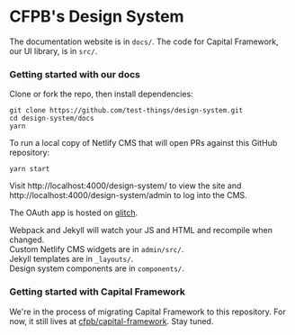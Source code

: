 # CFPB's Design System

The documentation website is in `docs/`. The code for Capital Framework, our UI library, is in `src/`.

### Getting started with our docs

Clone or fork the repo, then install dependencies:

```shell
git clone https://github.com/test-things/design-system.git
cd design-system/docs
yarn
```

To run a local copy of Netlify CMS that will open PRs against this GitHub repository:

```shell
yarn start
```

Visit http://localhost:4000/design-system/ to view the site and http://localhost:4000/design-system/admin to log into the CMS.

The OAuth app is hosted on [glitch](https://glitch.com/edit/#!/netlifycms-auth).

Webpack and Jekyll will watch your JS and HTML and recompile when changed.  
Custom Netlify CMS widgets are in `admin/src/`.  
Jekyll templates are in `_layouts/`.  
Design system components are in `components/`.

### Getting started with Capital Framework

We're in the process of migrating Capital Framework to this repository.
For now, it still lives at [cfpb/capital-framework](https://github.com/cfpb/capital-framework). Stay tuned.
